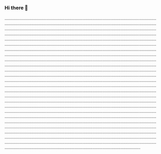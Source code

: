 ### Hi there 👋

...........................................................................................................................................................................................................................................................................................................................................................................................................................................................................................................................................................................................................................................................................................................................................................................................................................................................................................................................................................................................................................................................................................................................................................................................................................................................................................................................................................................................................................................................................................................................................................................................................................................................................................................................................................................................................................................................................................................................................................................................................................................................................................................................................................................................................................................................................................................................................................................................................................................................................................................................................................................................................................................................................................................................................................................................................................................................................................................................................................................................................................................................................................................................................................................................................................................................................................................................................
